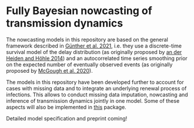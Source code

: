 # Fully Bayesian nowcasting of transmission dynamics

The nowcasting models in this repository are based on the general framework described in [Günther et al. 2021](https://doi.org/10.1002/bimj.202000112), i.e. they use a discrete-time survival model of the delay distribution (as originally proposed by [an der Heiden and Höhle 2014](https://doi.org/10.1111/biom.12194)) and an autocorrelated time series smoothing prior on the expected number of eventually observed events (as originally proposed by [McGough et al. 2020](https://doi.org/10.1371/journal.pcbi.1007735)).

The models in this repository have been developed further to account for cases with missing data and to integrate an underlying renewal process of infections. This allows to conduct missing data imputation, nowcasting and inference of transmission dynamics jointly in one model. Some of these aspects will also be implemented in [this](https://github.com/epiforecasts/epinowcast) package.

Detailed model specification and preprint coming!

